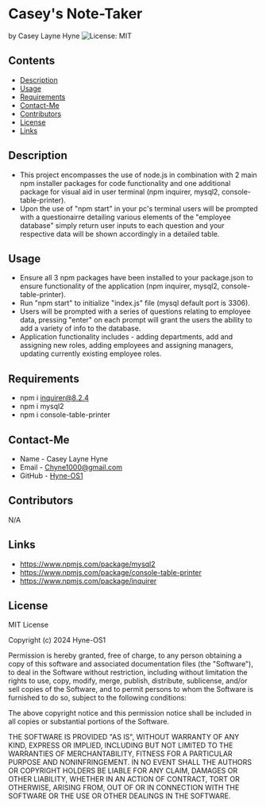 # Casey's Note-Taker
by Casey Layne Hyne
![License: MIT](https://img.shields.io/badge/License-MIT-yellowgreen.svg)

## Contents
* [Description](#description)
* [Usage](#usage)
* [Requirements](#requirements)
* [Contact-Me](#contact-me)
* [Contributors](#contributors)
* [License](#license)
* [Links](#links)

## Description

* This project encompasses the use of node.js in combination with 2 main npm installer packages for code functionality and one additional package for visual aid in user terminal (npm inquirer, mysql2, console-table-printer).
* Upon the use of "npm start" in your pc's terminal users will be prompted with a questionairre detailing various elements of the "employee database" simply return user inputs to each question and your respective data will be shown accordingly in a detailed table.

## Usage

* Ensure all 3 npm packages have been installed to your package.json to ensure functionality of the application (npm inquirer, mysql2, console-table-printer).
* Run "npm start" to initialize "index.js" file (mysql default port is 3306).
* Users will be prompted with a series of questions relating to employee data, pressing "enter" on each prompt will grant the users the ability to add a variety of info to the database.
* Application functionality includes - adding departments, add and assigning new roles, adding employees and assigning managers, updating currently existing employee roles.

## Requirements

* npm i inquirer@8.2.4
* npm i mysql2
* npm i console-table-printer

## Contact-Me

* Name - Casey Layne Hyne
* Email - Chyne1000@gmail.com
* GitHub - [Hyne-OS1](https://github.com/Hyne-OS1/)


## Contributors

N/A

## Links

* https://www.npmjs.com/package/mysql2
* https://www.npmjs.com/package/console-table-printer
* https://www.npmjs.com/package/inquirer

## License 

MIT License

Copyright (c) 2024 Hyne-OS1

Permission is hereby granted, free of charge, to any person obtaining a copy
of this software and associated documentation files (the "Software"), to deal
in the Software without restriction, including without limitation the rights
to use, copy, modify, merge, publish, distribute, sublicense, and/or sell
copies of the Software, and to permit persons to whom the Software is
furnished to do so, subject to the following conditions:

The above copyright notice and this permission notice shall be included in all
copies or substantial portions of the Software.

THE SOFTWARE IS PROVIDED "AS IS", WITHOUT WARRANTY OF ANY KIND, EXPRESS OR
IMPLIED, INCLUDING BUT NOT LIMITED TO THE WARRANTIES OF MERCHANTABILITY,
FITNESS FOR A PARTICULAR PURPOSE AND NONINFRINGEMENT. IN NO EVENT SHALL THE
AUTHORS OR COPYRIGHT HOLDERS BE LIABLE FOR ANY CLAIM, DAMAGES OR OTHER
LIABILITY, WHETHER IN AN ACTION OF CONTRACT, TORT OR OTHERWISE, ARISING FROM,
OUT OF OR IN CONNECTION WITH THE SOFTWARE OR THE USE OR OTHER DEALINGS IN THE
SOFTWARE.
